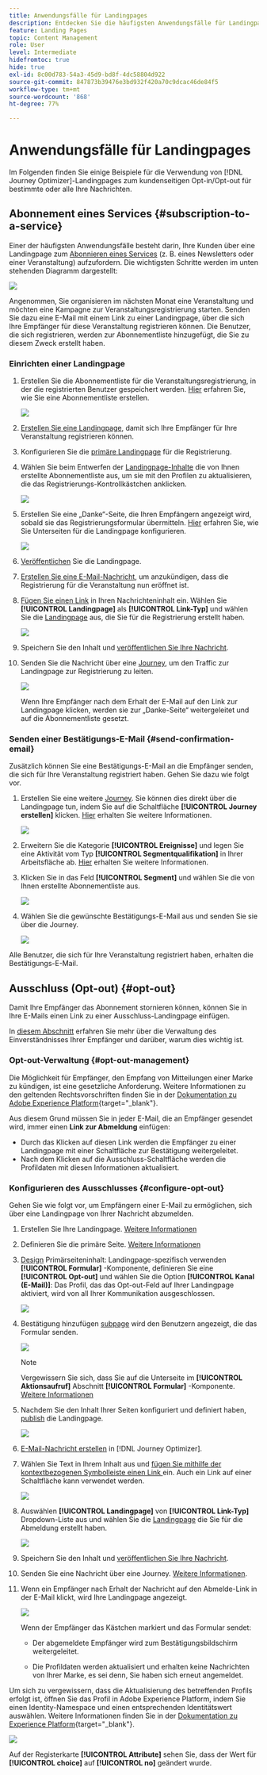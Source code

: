 ```yaml
---
title: Anwendungsfälle für Landingpages
description: Entdecken Sie die häufigsten Anwendungsfälle für Landingpages in Journey Optimizer
feature: Landing Pages
topic: Content Management
role: User
level: Intermediate
hidefromtoc: true
hide: true
exl-id: 8c00d783-54a3-45d9-bd8f-4dc58804d922
source-git-commit: 847873b39476e3bd932f420a70c9dcac46de84f5
workflow-type: tm+mt
source-wordcount: '868'
ht-degree: 77%

---
```


# Anwendungsfälle für Landingpages

Im Folgenden finden Sie einige Beispiele für die Verwendung von [!DNL Journey Optimizer]-Landingpages zum kundenseitigen Opt-in/Opt-out für bestimmte oder alle Ihre Nachrichten.

<!--The main use cases are:
* Subscription to a service
* Opt-in
* Opt-out-->

## Abonnement eines Services {#subscription-to-a-service}

Einer der häufigsten Anwendungsfälle besteht darin, Ihre Kunden über eine Landingpage zum [Abonnieren eines Services](subscription-list.md) (z. B. eines Newsletters oder einer Veranstaltung) aufzufordern. Die wichtigsten Schritte werden im unten stehenden Diagramm dargestellt:

![](../assets/lp_subscription-uc.png)

Angenommen, Sie organisieren im nächsten Monat eine Veranstaltung und möchten eine Kampagne zur Veranstaltungsregistrierung starten<!--to keep your customers that are interested updated on that event-->. Senden Sie dazu eine E-Mail mit einem Link zu einer Landingpage, über die sich Ihre Empfänger für diese Veranstaltung registrieren können. Die Benutzer, die sich registrieren, werden zur Abonnementliste hinzugefügt, die Sie zu diesem Zweck erstellt haben.

### Einrichten einer Landingpage

1. Erstellen Sie die Abonnementliste für die Veranstaltungsregistrierung, in der die registrierten Benutzer gespeichert werden. [Hier](subscription-list.md#define-subscription-list) erfahren Sie, wie Sie eine Abonnementliste erstellen.

   ![](../assets/lp_subscription-uc-list.png)

1. [Erstellen Sie eine Landingpage](create-lp.md), damit sich Ihre Empfänger für Ihre Veranstaltung registrieren können.

1. Konfigurieren Sie die [primäre Landingpage](create-lp.md#configure-primary-page) für die Registrierung.

1. Wählen Sie beim Entwerfen der [Landingpage-Inhalte](design-lp.md) die von Ihnen erstellte Abonnementliste aus, um sie mit den Profilen zu aktualisieren, die das Registrierungs-Kontrollkästchen anklicken.

   ![](../assets/lp_subscription-uc-lp-list.png)

1. Erstellen Sie eine „Danke“-Seite, die Ihren Empfängern angezeigt wird, sobald sie das Registrierungsformular übermitteln. [Hier](create-lp.md#configure-subpages) erfahren Sie, wie Sie Unterseiten für die Landingpage konfigurieren.

   ![](../assets/lp_subscription-uc-thanks.png)

1. [Veröffentlichen](create-lp.md#publish) Sie die Landingpage.

1. [Erstellen Sie eine E-Mail-Nachricht](../create-message.md), um anzukündigen, dass die Registrierung für die Veranstaltung nun eröffnet ist.

1. [Fügen Sie einen Link](../message-tracking.md#insert-links) in Ihren Nachrichteninhalt ein. Wählen Sie **[!UICONTROL Landingpage]** als **[!UICONTROL Link-Typ]** und wählen Sie die [Landingpage](create-lp.md#configure-primary-page) aus, die Sie für die Registrierung erstellt haben.

   ![](../assets/lp_subscription-uc-link.png)

1. Speichern Sie den Inhalt und [veröffentlichen Sie Ihre Nachricht](../publish-manage-message.md).

1. Senden Sie die Nachricht über eine [Journey](../building-journeys/journey.md), um den Traffic zur Landingpage zur Registrierung zu leiten.

   ![](../assets/lp_subscription-uc-journey.png)

   Wenn Ihre Empfänger nach dem Erhalt der E-Mail auf den Link zur Landingpage klicken, werden sie zur „Danke-Seite“ weitergeleitet und auf die Abonnementliste gesetzt.

### Senden einer Bestätigungs-E-Mail {#send-confirmation-email}

Zusätzlich können Sie eine Bestätigungs-E-Mail an die Empfänger senden, die sich für Ihre Veranstaltung registriert haben. Gehen Sie dazu wie folgt vor.

1. Erstellen Sie eine weitere [Journey](../building-journeys/journey.md). Sie können dies direkt über die Landingpage tun, indem Sie auf die Schaltfläche **[!UICONTROL Journey erstellen]** klicken. [Hier](create-lp.md#configure-primary-page) erhalten Sie weitere Informationen.

   ![](../assets/lp_subscription-uc-create-journey.png)

1. Erweitern Sie die Kategorie **[!UICONTROL Ereignisse]** und legen Sie eine Aktivität vom Typ **[!UICONTROL Segmentqualifikation]** in Ihrer Arbeitsfläche ab. [Hier](../building-journeys/segment-qualification-events.md) erhalten Sie weitere Informationen.

1. Klicken Sie in das Feld **[!UICONTROL Segment]** und wählen Sie die von Ihnen erstellte Abonnementliste aus.

   ![](../assets/lp_subscription-uc-confirm-journey.png)

1. Wählen Sie die gewünschte Bestätigungs-E-Mail aus und senden Sie sie über die Journey.

   ![](../assets/lp_subscription-uc-confirm-email.png)

Alle Benutzer, die sich für Ihre Veranstaltung registriert haben, erhalten die Bestätigungs-E-Mail.

<!--The event registration's subscription list tracks the profiles who registered and you can send them targeted event updates.-->

## Ausschluss (Opt-out) {#opt-out}

Damit Ihre Empfänger das Abonnement stornieren können, können Sie in Ihre E-Mails einen Link zu einer Ausschluss-Landingpage einfügen.

In [diesem Abschnitt](../consent.md) erfahren Sie mehr über die Verwaltung des Einverständnisses Ihrer Empfänger und darüber, warum dies wichtig ist.

### Opt-out-Verwaltung {#opt-out-management}

Die Möglichkeit für Empfänger, den Empfang von Mitteilungen einer Marke zu kündigen, ist eine gesetzliche Anforderung. Weitere Informationen zu den geltenden Rechtsvorschriften finden Sie in der [Dokumentation zu Adobe Experience Platform](https://experienceleague.adobe.com/docs/experience-platform/privacy/regulations/overview.html?lang=de){target=&quot;_blank&quot;}.

Aus diesem Grund müssen Sie in jeder E-Mail, die an Empfänger gesendet wird, immer einen **Link zur Abmeldung** einfügen:

* Durch das Klicken auf diesen Link werden die Empfänger zu einer Landingpage mit einer Schaltfläche zur Bestätigung weitergeleitet.
* Nach dem Klicken auf die Ausschluss-Schaltfläche werden die Profildaten mit diesen Informationen aktualisiert.

### Konfigurieren des Ausschlusses {#configure-opt-out}

Gehen Sie wie folgt vor, um Empfängern einer E-Mail zu ermöglichen, sich über eine Landingpage von Ihrer Nachricht abzumelden.

1. Erstellen Sie Ihre Landingpage. [Weitere Informationen](create-lp.md)

1. Definieren Sie die primäre Seite. [Weitere Informationen](create-lp.md#configure-primary-page)

1. [Design](design-lp.md) Primärseiteninhalt: Landingpage-spezifisch verwenden **[!UICONTROL Formular]** -Komponente, definieren Sie eine **[!UICONTROL Opt-out]** und wählen Sie die Option **[!UICONTROL Kanal (E-Mail)]**: Das Profil, das das Opt-out-Feld auf Ihrer Landingpage aktiviert, wird von all Ihrer Kommunikation ausgeschlossen.

   ![](../assets/lp_opt-out-primary-lp.png)

   <!--You can also build your own landing page and host it on the third-party system of your choice. To keep?-->

1. Bestätigung hinzufügen [subpage](create-lp.md#configure-subpages) wird den Benutzern angezeigt, die das Formular senden.

   ![](../assets/lp_opt-out-subpage.png)

   >[!NOTE]
   >
   >Vergewissern Sie sich, dass Sie auf die Unterseite im **[!UICONTROL Aktionsaufruf]** Abschnitt **[!UICONTROL Formular]** -Komponente. [Weitere Informationen](design-lp.md)

1. Nachdem Sie den Inhalt Ihrer Seiten konfiguriert und definiert haben, [publish](create-lp.md#publish) die Landingpage.

   ![](../assets/lp_opt-out-publish.png)

1. [E-Mail-Nachricht erstellen](../create-message.md) in [!DNL Journey Optimizer].

1. Wählen Sie Text in Ihrem Inhalt aus und [fügen Sie mithilfe der kontextbezogenen Symbolleiste einen Link ](../message-tracking.md#insert-links) ein. Auch ein Link auf einer Schaltfläche kann verwendet werden.

   ![](../assets/lp_opt-out-insert-link.png)

1. Auswählen **[!UICONTROL Landingpage]** von **[!UICONTROL Link-Typ]** Dropdown-Liste aus und wählen Sie die [Landingpage](create-lp.md#configure-primary-page) die Sie für die Abmeldung erstellt haben.

   ![](../assets/lp_opt-out-landing-page.png)

1. Speichern Sie den Inhalt und [veröffentlichen Sie Ihre Nachricht](../publish-manage-message.md).

1. Senden Sie eine Nachricht über eine Journey. [Weitere Informationen](../building-journeys/journey.md).

1. Wenn ein Empfänger nach Erhalt der Nachricht auf den Abmelde-Link in der E-Mail klickt, wird Ihre Landingpage angezeigt.

   ![](../assets/lp_opt-out-submit-form.png)

   Wenn der Empfänger das Kästchen markiert und das Formular sendet:

   * Der abgemeldete Empfänger wird zum Bestätigungsbildschirm weitergeleitet.

   * Die Profildaten werden aktualisiert und erhalten keine Nachrichten von Ihrer Marke, es sei denn, Sie haben sich erneut angemeldet.

Um sich zu vergewissern, dass die Aktualisierung des betreffenden Profils erfolgt ist, öffnen Sie das Profil in Adobe Experience Platform, indem Sie einen Identity-Namespace und einen entsprechenden Identitätswert auswählen. Weitere Informationen finden Sie in der [Dokumentation zu Experience Platform](https://experienceleague.adobe.com/docs/experience-platform/profile/ui/user-guide.html?lang=de#getting-started){target=&quot;_blank&quot;}.

![](../assets/lp_opt-out-profile-choice.png)

Auf der Registerkarte **[!UICONTROL Attribute]** sehen Sie, dass der Wert für **[!UICONTROL choice]** auf **[!UICONTROL no]** geändert wurde.

<!--

### Other ways to opt out

You can also enable your recipients to unsubscribe whithout using landing pages.

* **One-click opt-out**

    You can add a one-click opt-out link into your email content. This will enable your recipients to quickly unsubscribe from your communications, without being redirected to a landing page where they need to confirm opting out. [Learn more](../message-tracking.md#one-click-opt-out-link)

* **Unsubscribe link in header**

    If the recipients' email client supports displaying an unsubscribe link in the email header, emails sent with [!DNL Journey Optimizer] automatically include this link. [Learn more](../consent.md#unsubscribe-email)
-->
